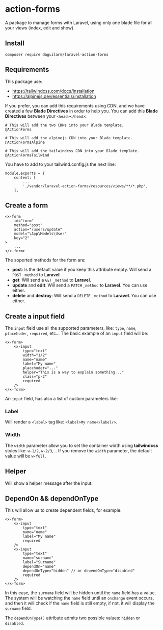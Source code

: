 # action-forms
 A package to manage forms with Laravel, using only one blade file for all your views (index, edit and show).

## Install 

```
composer require daguilarm/laravel-action-forms
```

## Requirements 

This package use:

- https://tailwindcss.com/docs/installation
- https://alpinejs.dev/essentials/installation

If you prefer, you can add this requirements using CDN, and we have created a few **Blade Directives** in order to help you. You can add this **Blade Directives** between your `<head></head>`:

```
# This will add the two CDNs into your Blade template.
@ActionForms
```

```
# This will add the alpinejs CDN into your Blade template.
@ActionFormsAlpine
```

```
# This will add the tailwindcss CDN into your Blade template.
@ActionFormsTailwind
```

You have to add to your tailwind.config.js the next line:

``` 
module.exports = {
    content: [
        ...
        './vendor/laravel-action-forms/resources/views/**/*.php',
    ],
```

## Create a form 
```
<x-form
    id="form"
    method="post"
    action="/users/update"
    model="\App\Models\User"
    key="2"
>
    ...
</x-form>
```

The soported methods for the form are:

- **post**: Is the default value if you keep this attribute empty. Will send a `POST` `_method` to **Laravel**.
- **get**: Will send a `GET` `_method` to **Laravel**.
- **update** and **edit**: Will send a `PATCH` `_method` to **Laravel**. You can use either.
- **delete** and **destroy**: Will send a `DELETE` `_method` to **Laravel**. You can use either.

## Create a input field

The `input` field use all the supported parameters, like: `type`, `name`, `placehoder`, `required`, etc... The basic example of an `input` field will be:

```
<x-form>
    <x-input
        type="text"
        width="1/2"
        name="name"
        label="My name"
        placehoder="..."
        helper="This is a way to explain something..."
        class="p-2"
        required
    />
</x-form>
```

An `input` field, has also a list of custom parameters like:

### Label 

Will render a `<label>` tag like: `<label>My name</label/>`.

### Width 

The `width` parameter allow you to set the container width using **tailwindcss** styles like: `w-1/2`, `w-2/3`,... If you remove the `width` parameter, the default value will be `w-full`.

## Helper 

Will show a helper message after the input.

## DependOn && dependOnType

This will allow us to create dependent fields, for example:

```
<x-form>
    <x-input
        type="text"
        name="name"
        label="My name"
        required
    />
    <x-input
        type="text"
        name="surname"
        label="Surname"
        dependOn="name"
        dependOnType="hidden" // or dependOnType="disabled"
        required
    />
</x-form>
```

In this case, the `surname` field will be hidden until the `name` field has a value. The system will be watching the `name` field until an `onchange` event occurs, and then it will check if the `name` field is still empty, if not, it will display the `surname` field. 

The `dependOnType()` attribute admits two possible values: `hidden` or `disabled`.